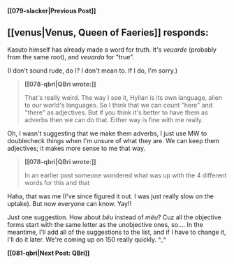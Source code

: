 **[[079-slacker|Previous Post]]**
## [[venus|Venus, Queen of Faeries]] responds:

Kasuto himself has already made a word for truth. It's _veuarde_ (probably from the same root), and _veuarda_ for "true".

(I don't sound rude, do I? I don't mean to. If I do, I'm sorry.)

> **[[078-qbri|QBri wrote:]]**
>
> That's really weird. The way I see it, Hylian is its own language, alien to our world's languages. So I think that we can count "here" and "there" as adjectives. But if you think it's better to have them as adverbs then we can do that. Either way is fine with me really.

Oh, I wasn't suggesting that we make them adverbs, I just use MW to doublecheck things when I'm unsure of what they are. We can keep them adjectives; it makes more sense to me that way.

> **[[078-qbri|QBri wrote:]]**
>
> In an earlier post someone wondered what was up with the 4 different words for this and that

Haha, that was me (I've since figured it out. I was just really slow on the uptake). But now everyone can know. Yay!!

Just one suggestion. How about _bëu_ instead of _mëu_? Cuz all the objective forms start with the same letter as the unobjective ones, so.... In the meantime, I'll add all of the suggestions to the list, and if I have to change it, I'll do it later. We're coming up on 150 really quickly. ^_^

**[[081-qbri|Next Post: QBri]]**
